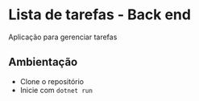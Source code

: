 # Lista de tarefas - Back end

Aplicação para gerenciar tarefas

## Ambientação
- Clone o repositório
- Inicie com `dotnet run`

